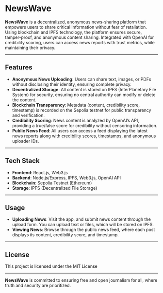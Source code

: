 # **NewsWave**

**NewsWave** is a decentralized, anonymous news-sharing platform that empowers users to share critical information without fear of retaliation. Using blockchain and IPFS technology, the platform ensures secure, tamper-proof, and anonymous content sharing. Integrated with OpenAI for credibility scoring, users can access news reports with trust metrics, while maintaining their privacy.

---

## **Features**
- **Anonymous News Uploading**: Users can share text, images, or PDFs without disclosing their identity, ensuring complete privacy.
- **Decentralized Storage**: All content is stored on IPFS (InterPlanetary File System) for security, ensuring no central authority can modify or delete the content.
- **Blockchain Transparency**: Metadata (content, credibility score, timestamp) is recorded on the Sepolia testnet for public transparency and verification.
- **Credibility Scoring**: News content is analyzed by OpenAI’s API, providing a true/false score for credibility without censoring information.
- **Public News Feed**: All users can access a feed displaying the latest news reports along with credibility scores, timestamps, and anonymous uploader IDs.

---

## **Tech Stack**
- **Frontend**: React.js, Web3.js
- **Backend**: Node.js/Express, IPFS, Web3.js, OpenAI API
- **Blockchain**: Sepolia Testnet (Ethereum)
- **Storage**: IPFS (Decentralized File Storage)
  
---

## **Usage**
- **Uploading News**: Visit the app, and submit news content through the upload form. You can upload text or files, which will be stored on IPFS.
- **Viewing News**: Browse through the public news feed, where each post displays its content, credibility score, and timestamp.


---

## **License**
This project is licensed under the MIT License

---

**NewsWave** is committed to ensuring free and open journalism for all, where truth and security are prioritized.

